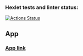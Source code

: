 ### Hexlet tests and linter status:
[![Actions Status](https://github.com/kristinakazlovskaya/frontend-project-lvl4/workflows/hexlet-check/badge.svg)](https://github.com/kristinakazlovskaya/frontend-project-lvl4/actions)

## App

### [App link](https://murmuring-tor-52765.herokuapp.com/)